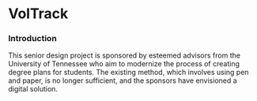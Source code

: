 # VolTrack

### Introduction

This senior design project is sponsored by esteemed advisors from the University of Tennessee who aim to modernize the process of creating degree plans for students. The existing method, which involves using pen and paper, is no longer sufficient, and the sponsors have envisioned a digital solution.
